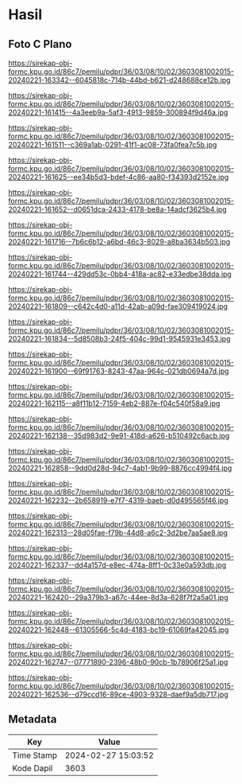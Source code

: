 # Hasil

## Foto C Plano

https://sirekap-obj-formc.kpu.go.id/86c7/pemilu/pdpr/36/03/08/10/02/3603081002015-20240221-163342--6045818c-714b-44bd-b621-d248688ce12b.jpg

https://sirekap-obj-formc.kpu.go.id/86c7/pemilu/pdpr/36/03/08/10/02/3603081002015-20240221-161415--4a3eeb9a-5af3-4913-9859-300894f9d46a.jpg

https://sirekap-obj-formc.kpu.go.id/86c7/pemilu/pdpr/36/03/08/10/02/3603081002015-20240221-161511--c369a1ab-0291-41f1-ac08-73fa0fea7c5b.jpg

https://sirekap-obj-formc.kpu.go.id/86c7/pemilu/pdpr/36/03/08/10/02/3603081002015-20240221-161625--ee34b5d3-bdef-4c86-aa80-f34393d2152e.jpg

https://sirekap-obj-formc.kpu.go.id/86c7/pemilu/pdpr/36/03/08/10/02/3603081002015-20240221-161652--d0651dca-2433-4178-be8a-14adcf3625b4.jpg

https://sirekap-obj-formc.kpu.go.id/86c7/pemilu/pdpr/36/03/08/10/02/3603081002015-20240221-161716--7b6c6b12-a6bd-46c3-8029-a8ba3634b503.jpg

https://sirekap-obj-formc.kpu.go.id/86c7/pemilu/pdpr/36/03/08/10/02/3603081002015-20240221-161744--429dd53c-0bb4-418a-ac82-e33edbe38dda.jpg

https://sirekap-obj-formc.kpu.go.id/86c7/pemilu/pdpr/36/03/08/10/02/3603081002015-20240221-161809--c642c4d0-a11d-42ab-a09d-fae309419024.jpg

https://sirekap-obj-formc.kpu.go.id/86c7/pemilu/pdpr/36/03/08/10/02/3603081002015-20240221-161834--5d8508b3-24f5-404c-99d1-9545931e3453.jpg

https://sirekap-obj-formc.kpu.go.id/86c7/pemilu/pdpr/36/03/08/10/02/3603081002015-20240221-161900--69f91763-8243-47aa-964c-021db0694a7d.jpg

https://sirekap-obj-formc.kpu.go.id/86c7/pemilu/pdpr/36/03/08/10/02/3603081002015-20240221-162115--a8f11b12-7159-4eb2-887e-f04c540f58a9.jpg

https://sirekap-obj-formc.kpu.go.id/86c7/pemilu/pdpr/36/03/08/10/02/3603081002015-20240221-162138--35d983d2-9e91-418d-a626-b510492c6acb.jpg

https://sirekap-obj-formc.kpu.go.id/86c7/pemilu/pdpr/36/03/08/10/02/3603081002015-20240221-162858--9dd0d28d-94c7-4ab1-9b99-8876cc4994f4.jpg

https://sirekap-obj-formc.kpu.go.id/86c7/pemilu/pdpr/36/03/08/10/02/3603081002015-20240221-162232--2b658919-e7f7-4319-baeb-d0d495565f46.jpg

https://sirekap-obj-formc.kpu.go.id/86c7/pemilu/pdpr/36/03/08/10/02/3603081002015-20240221-162313--28d05fae-f79b-44d8-a6c2-3d2be7aa5ae8.jpg

https://sirekap-obj-formc.kpu.go.id/86c7/pemilu/pdpr/36/03/08/10/02/3603081002015-20240221-162337--dd4a157d-e8ec-474a-8ff1-0c33e0a593db.jpg

https://sirekap-obj-formc.kpu.go.id/86c7/pemilu/pdpr/36/03/08/10/02/3603081002015-20240221-162420--29a379b3-a67c-44ee-8d3a-628f7f2a5a01.jpg

https://sirekap-obj-formc.kpu.go.id/86c7/pemilu/pdpr/36/03/08/10/02/3603081002015-20240221-162448--61305566-5c4d-4183-bc19-61069fa42045.jpg

https://sirekap-obj-formc.kpu.go.id/86c7/pemilu/pdpr/36/03/08/10/02/3603081002015-20240221-162747--07771890-2396-48b0-90cb-1b78906f25a1.jpg

https://sirekap-obj-formc.kpu.go.id/86c7/pemilu/pdpr/36/03/08/10/02/3603081002015-20240221-162536--d79ccd16-89ce-4903-9328-daef9a5db717.jpg


## Metadata

| Key        | Value               |
| ---------- | ------------------- |
| Time Stamp | 2024-02-27 15:03:52 |
| Kode Dapil | 3603                |



